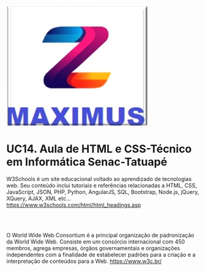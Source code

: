 ![maximus](https://github.com/Maxswell-MSD/Pasta-atividades/blob/main/Imagem/Maximus.jpg)
<br>
# UC14. Aula de  HTML e CSS-Técnico em Informática Senac-Tatuapé
W3Schools é um site educacional voltado ao aprendizado de tecnologias web. Seu conteúdo inclui tutoriais e referências relacionadas a HTML, CSS, JavaScript, JSON, PHP, Python, AngularJS, SQL, Bootstrap, Node.js, jQuery, XQuery, AJAX, XML etc...<br>
https://www.w3schools.com/html/html_headings.asp

<br>
<br>

O World Wide Web Consortium é a principal organização de padronização da World Wide Web. Consiste em um consórcio internacional com 450 membros, agrega empresas, órgãos governamentais e organizações independentes com a finalidade de estabelecer padrões para a criação e a interpretação de conteúdos para a Web. 
https://www.w3c.br/
